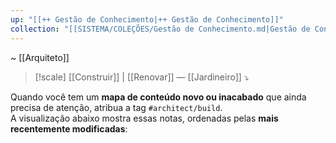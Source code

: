 ```yaml
---
up: "[[++ Gestão de Conhecimento|++ Gestão de Conhecimento]]"
collection: "[[SISTEMA/COLEÇÕES/Gestão de Conhecimento.md|Gestão de Conhecimento]]"
---
```

~ [[Arquiteto]] 

> [!scale] [[Construir]] | [[Renovar]] — [[Jardineiro]] ⤵️

Quando você tem um **mapa de conteúdo novo ou inacabado** que ainda precisa de atenção, atribua a tag `#architect/build`.  
A visualização abaixo mostra essas notas, ordenadas pelas **mais recentemente modificadas**:
